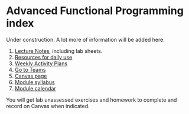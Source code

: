 # Advanced Functional Programming index

Under construction. A lot more of information will be added here.

 1. [Lecture Notes](files/LectureNotes), including lab sheets.
 1. [Resources for daily use](files/Resources/resources.md)
 1. [Weekly Activity Plans](files/ActivityPlans)
 1. [Go to Teams](https://teams.microsoft.com/l/team/19%3aR61tJG-pMjV401vTB2LyPJrPPpwhLzKQb2XbdwC9R5s1%40thread.tacv2/conversations?groupId=61980408-0833-4885-91fa-2ecde6c7c03f&tenantId=b024cacf-dede-4241-a15c-3c97d553e9f3)
 1. [Canvas page](https://canvas.bham.ac.uk/courses/56295)
 1. [Module syllabus](https://www.cs.bham.ac.uk/internal/modules/2021/06-35309/)
 1. [Module calendar](files/Resources/calendar.md)

You will get lab unassessed exercises and homework to complete and record on Canvas when indicated.
